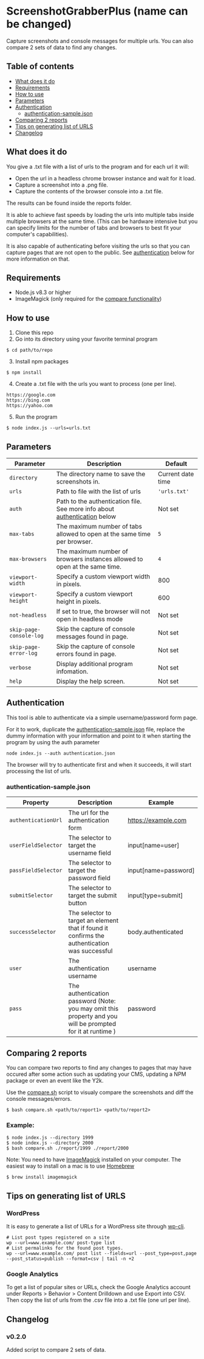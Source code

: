 # ScreenshotGrabberPlus (name can be changed)

Capture screenshots and console messages for multiple urls. You can also compare 2 sets of data to find any changes.

## Table of contents

* [What does it do](#what-does-it-do)
* [Requirements](#requirements)
* [How to use](#how-to-use)
* [Parameters](#parameters)
* [Authentication](#authentication)
  * [authentication-sample.json](#authentication-samplejson)
* [Comparing 2 reports](#comparing-2-reports)
* [Tips on generating list of URLS](#tips-on-generating-list-of-urls)
* [Changelog](#changelog)

## What does it do

You give a .txt file with a list of urls to the program and for each url it will:

* Open the url in a headless chrome browser instance and wait for it load.
* Capture a screenshot into a .png file.
* Capture the contents of the browser console into a .txt file.

The results can be found inside the reports folder.

It is able to achieve fast speeds by loading the urls into multiple tabs inside multiple browsers at the same time. (This can be hardware intensive but you can specify limits for the number of tabs and browsers to best fit your computer's capabilities).

It is also capable of authenticating before visiting the urls so that you can capture pages that are not open to the public. See [authentication](#authentication) below for more information on that.

## Requirements

* Node.js v8.3 or higher
* ImageMagick (only required for the [compare functionality](#comparing-2-reports))

## How to use

1. Clone this repo
2. Go into its directory using your favorite terminal program

```
$ cd path/to/repo
```

3. Install npm packages

```
$ npm install
```

4. Create a .txt file with the urls you want to process (one per line).

```
https://google.com
https://bing.com
https://yahoo.com
```

5. Run the program

```
$ node index.js --urls=urls.txt
```

## Parameters

| Parameter               | Description                                                                                  | Default           |
| ----------------------- | -------------------------------------------------------------------------------------------- | ----------------- |
| `directory`             | The directory name to save the screenshots in.                                               | Current date time |
| `urls`                  | Path to file with the list of urls                                                           | `'urls.txt'`      |
| `auth`                  | Path to the authentication file. See more info about [authentication](#authentication) below | Not set           |
| `max-tabs`              | The maximum number of tabs allowed to open at the same time per browser.                     | `5`               |
| `max-browsers`          | The maximum number of browsers instances allowed to open at the same time.                   | `4`               |
| `viewport-width`        | Specify a custom viewport width in pixels.                                                   | 800               |
| `viewport-height`       | Specify a custom viewport height in pixels.                                                  | 600               |
| `not-headless`          | If set to true, the browser will not open in headless mode                                   | Not set           |
| `skip-page-console-log` | Skip the capture of console messages found in page.                                          | Not set           |
| `skip-page-error-log`   | Skip the capture of console errors found in page.                                            | Not set           |
| `verbose`               | Display additional program infomation.                                                       | Not set           |
| `help`                  | Display the help screen.                                                                     | Not set           |

## Authentication

This tool is able to authenticate via a simple username/password form page.

For it to work, duplicate the [authentication-sample.json](/authentication-sample.json) file, replace the dummy information with your information and point to it when starting the program by using the auth parameter

```
node index.js --auth authentication.json
```

The browser will try to authenticate first and when it succeeds, it will start processing the list of urls.

### authentication-sample.json

| Property            | Description                                                                                                | Example              |
| ------------------- | ---------------------------------------------------------------------------------------------------------- | -------------------- |
| `authenticationUrl` | The url for the authentication form                                                                        | https://example.com  |
| `userFieldSelector` | The selector to target the username field                                                                  | input[name=user]     |
| `passFieldSelector` | The selector to target the password field                                                                  | input[name=password] |
| `submitSelector`    | The selector to target the submit button                                                                   | input[type=submit]   |
| `successSelector`   | The selector to target an element that if found it confirms the authentication was successful              | body.authenticated   |
| `user`              | The authentication username                                                                                | username             |
| `pass`              | The authentication password (Note: you may omit this property and you will be prompted for it at runtime ) | password             |

## Comparing 2 reports

You can compare two reports to find any changes to pages that may have occured after some action such as updating your CMS, updating a NPM package or even an event like the Y2k.

Use the [compare.sh](/compare.sh) script to visualy compare the screenshots and diff the console messages/errors.

```
$ bash compare.sh <path/to/report1> <path/to/report2>
```

### Example:

```
$ node index.js --directory 1999
$ node index.js --directory 2000
$ bash compare.sh ./report/1999 ./report/2000
```

Note: You need to have [ImageMagick](https://www.imagemagick.org) installed on your computer. The easiest way to install on a mac is to use [Homebrew](http://brew.sh/)

```
$ brew install imagemagick
```

## Tips on generating list of URLS

### WordPress

It is easy to generate a list of URLs for a WordPress site through [wp-cli](http://wp-cli.org/).

```
# List post types registered on a site
wp --url=www.example.com/ post-type list
# List permalinks for the found post types.
wp --url=www.example.com/ post list --fields=url --post_type=post,page --post_status=publish --format=csv | tail -n +2
```

### Google Analytics

To get a list of popular sites or URLs, check the Google Analytics account under Reports > Behavior > Content Drilldown and use Export into CSV. Then copy the list of urls from the .csv file into a .txt file (one url per line).

## Changelog

### v0.2.0

Added script to compare 2 sets of data.
